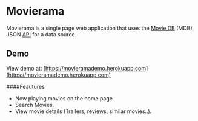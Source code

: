 # Movierama

Movierama is a single page web application that uses the [Movie DB](https://www.themoviedb.org/) (MDB) JSON [API](https://developers.themoviedb.org/3/getting-started) for a data source.

## Demo

View demo at: [https://movieramademo.herokuapp.com](https://movieramademo.herokuapp.com)


####Feautures

- Now playing movies on the home page.
- Search Movies.
- View movie details (Trailers, reviews, similar movies..).